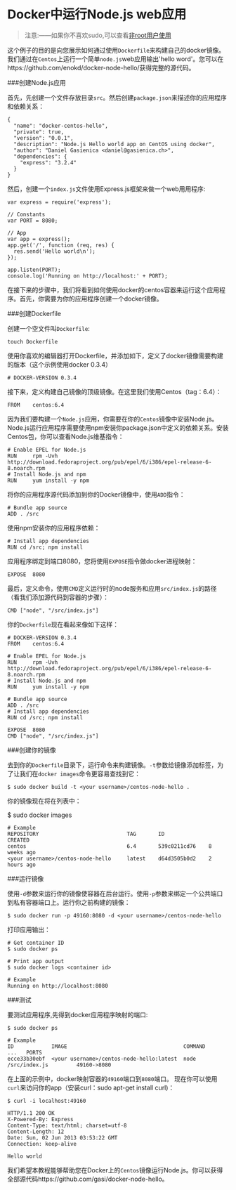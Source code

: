 Docker中运行Node.js web应用
===

>注意:——如果你不喜欢sudo,可以查看[非root用户使用](installation/binaries.md)

这个例子的目的是向您展示如何通过使用`Dockerfile`来构建自己的docker镜像。我们通过在`Centos`上运行一个简单`node.js`web应用输出'hello word'。您可以在https://github.com/enokd/docker-node-hello/获得完整的源代码。

###创建Node.js应用

首先，先创建一个文件存放目录`src`。然后创建`package.json`来描述你的应用程序和依赖关系：

	{
	  "name": "docker-centos-hello",
	  "private": true,
	  "version": "0.0.1",
	  "description": "Node.js Hello world app on CentOS using docker",
	  "author": "Daniel Gasienica <daniel@gasienica.ch>",
	  "dependencies": {
	    "express": "3.2.4"
	  }
	}

然后，创建一个`index.js`文件使用Express.js框架来做一个web用用程序:

	var express = require('express');
	
	// Constants
	var PORT = 8080;
	
	// App
	var app = express();
	app.get('/', function (req, res) {
	  res.send('Hello world\n');
	});
	
	app.listen(PORT);
	console.log('Running on http://localhost:' + PORT);

在接下来的步骤中，我们将看到如何使用docker的centos容器来运行这个应用程序。首先，你需要为你的应用程序创建一个docker镜像。

###创建Dockerfile

创建一个空文件叫`Dockerfile`:

	touch Dockerfile

使用你喜欢的编辑器打开Dockerfile，并添加如下，定义了docker镜像需要构建的版本（这个示例使用docker 0.3.4）

	# DOCKER-VERSION 0.3.4

接下来，定义构建自己镜像的顶级镜像。在这里我们使用Centos（tag：6.4）：
	
	FROM    centos:6.4

因为我们要构建一个`Node.js`应用，你需要在你的`Centos`镜像中安装Node.js。Node.js运行应用程序需要使用npm安装你package.json中定义的依赖关系。安装Centos包，你可以查看Node.js维基指令：

	# Enable EPEL for Node.js
	RUN     rpm -Uvh http://download.fedoraproject.org/pub/epel/6/i386/epel-release-6-8.noarch.rpm
	# Install Node.js and npm
	RUN     yum install -y npm

将你的应用程序源代码添加到你的Docker镜像中，使用`ADD`指令：

	# Bundle app source
	ADD . /src

使用npm安装你的应用程序依赖：

	# Install app dependencies
	RUN cd /src; npm install

应用程序绑定到端口8080，您将使用`EXPOSE`指令做docker进程映射：

	EXPOSE  8080

最后，定义命令，使用`CMD`定义运行时的node服务和应用`src/index.js`的路径（看我们添加源代码到容器的步骤）：

	CMD ["node", "/src/index.js"]

你的`Dockerfile`现在看起来像如下这样：

	# DOCKER-VERSION 0.3.4
	FROM    centos:6.4
	
	# Enable EPEL for Node.js
	RUN     rpm -Uvh http://download.fedoraproject.org/pub/epel/6/i386/epel-release-6-8.noarch.rpm
	# Install Node.js and npm
	RUN     yum install -y npm
	
	# Bundle app source
	ADD . /src
	# Install app dependencies
	RUN cd /src; npm install
	
	EXPOSE  8080
	CMD ["node", "/src/index.js"]

###创建你的镜像

去到你的`Dockerfile`目录下，运行命令来构建镜像。`-t`参数给镜像添加标签，为了让我们在`docker images`命令更容易查找到它：

	$ sudo docker build -t <your username>/centos-node-hello .

你的镜像现在将在列表中：

$ sudo docker images

	# Example
	REPOSITORY                            TAG       ID              CREATED
	centos                                6.4       539c0211cd76    8 weeks ago
	<your username>/centos-node-hello     latest    d64d3505b0d2    2 hours ago

###运行镜像

使用`-d`参数来运行你的镜像使容器在后台运行。使用`-p`参数来绑定一个公共端口到私有容器端口上。运行你之前构建的镜像：

	$ sudo docker run -p 49160:8080 -d <your username>/centos-node-hello

打印应用输出：

	# Get container ID
	$ sudo docker ps
	
	# Print app output
	$ sudo docker logs <container id>
	
	# Example
	Running on http://localhost:8080


###测试

要测试应用程序,先得到docker应用程序映射的端口:

	$ sudo docker ps
	
	# Example
	ID            IMAGE                                     COMMAND              ...   PORTS
	ecce33b30ebf  <your username>/centos-node-hello:latest  node /src/index.js         49160->8080

在上面的示例中，docker映射容器的`49160`端口到`8080`端口。
现在你可以使用`curl`来访问你的app（安装curl：sudo apt-get install curl)：

	$ curl -i localhost:49160
	
	HTTP/1.1 200 OK
	X-Powered-By: Express
	Content-Type: text/html; charset=utf-8
	Content-Length: 12
	Date: Sun, 02 Jun 2013 03:53:22 GMT
	Connection: keep-alive
	
	Hello world

我们希望本教程能够帮助您在Docker上的`Centos`镜像运行Node.js。你可以获得全部源代码https://github.com/gasi/docker-node-hello。



